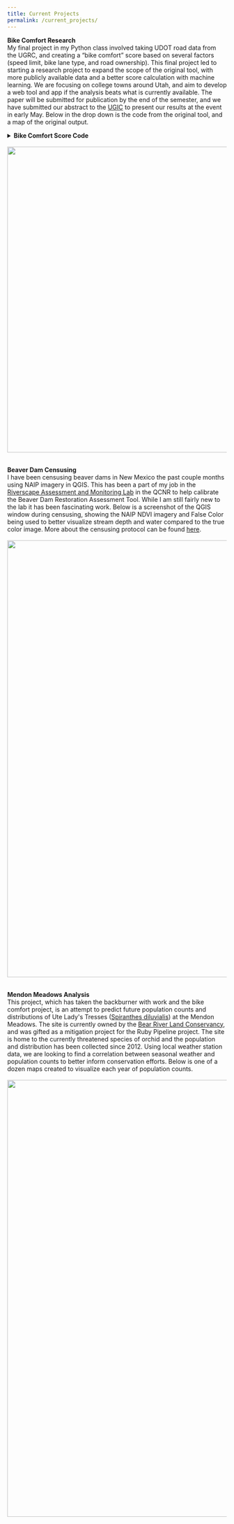 ```yaml
---
title: Current Projects
permalink: /current_projects/
---
```

<strong>Bike Comfort Research</strong>
<br>
My final project in my Python class involved taking UDOT road data from the UGRC, and creating a “bike comfort” score based on several factors (speed limit, bike lane type, and road ownership). This final project led to starting a research project to expand the scope of the original tool, with more publicly available data and a better score calculation with machine learning. We are focusing on college towns around Utah, and aim to develop a web tool and app if the analysis beats what is currently available. The paper will be submitted for publication by the end of the semester, and we have submitted our abstract to the <a href="https://ugic.org/" target="_blank">UGIC</a> to present our results at the event in early May. Below in the drop down is the code from the original tool, and a map of the original output.
<details>
<summary><b>Bike Comfort Score Code</b></summary>
<br>
<pre>
<code>
            if 1 < speed_limit <= 20:
                comfort_score += 4
            if speed_limit <= 25:
                comfort_score += 3
            if 25 < speed_limit <= 30:
                comfort_score += 2
            if 30 < speed_limit <= 50:
                comfort_score += 1
            if speed_limit > 50:
                comfort_score -= 1
            if speed_limit is None:
                comfort_score += 0

            if bike_right == "2B":
                comfort_score += 1
            if bike_left == "2B":
                comfort_score += 1
            if bike_right == "4B":
                comfort_score += 2
            if bike_left == "4B":
                comfort_score += 2
            if bike_right == "1B":
                comfort_score += 2
            if bike_left == "1B":
                comfort_score += 2
        
            if dot_fclass == "UDOT":
                comfort_score -= 1

</code>
</pre>
</details>
<br>
<img src="https://afielder02.github.io/GISPortfolio/assets/maps/SLC_DEMO.jpg" width="700" height="700">
</details>
<br><br>

<strong>Beaver Dam Censusing</strong>
<br>
I have been censusing beaver dams in New Mexico the past couple months using NAIP imagery in QGIS. This has been a part of my job in the <a href="http://etal.joewheaton.org/">Riverscape Assessment and Monitoring Lab</a> in the QCNR to help calibrate the Beaver Dam Restoration Assessment Tool. While I am still fairly new to the lab it has been fascinating work. Below is a screenshot of the QGIS window during censusing, showing the NAIP NDVI imagery and False Color being used to better visualize stream depth and water compared to the true color image. More about the censusing protocol can be found <a href="https://riverscapes.freshdesk.com/support/solutions/articles/153000228398-beaver-dam-censusing-with-qris">here</a>.
<br><br>
<img src="https://afielder02.github.io/GISPortfolio/assets/images/RAM.png" width="1000" height="1000">
<br><br>

<strong>Mendon Meadows Analysis</strong>
<br>
This project, which has taken the backburner with work and the bike comfort project, is an attempt to predict future population counts and distributions of Ute Lady's Tresses (<a href="https://plants.usda.gov/DocumentLibrary/plantguide/pdf/pg_spdi6.pdf">Spiranthes diluvialis</a>) at the Mendon Meadows. The site is currently owned by the <a href="https://www.bearriverlandconservancy.org/mendon-meadows">Bear River Land Conservancy</a>, and was gifted as a mitigation project for the Ruby Pipeline project. The site is home to the currently threatened species of orchid and the population and distribution has been collected since 2012. Using local weather station data, we are looking to find a correlation between seasonal weather and population counts to better inform conservation efforts. Below is one of a dozen maps created to visualize each year of population counts.
<br><br>
<img src="https://afielder02.github.io/GISPortfolio/assets/maps/MM.png" width="1000" height="1000">
<br><br>
